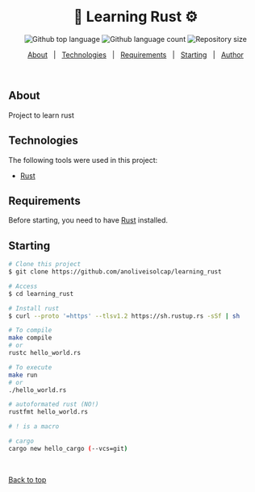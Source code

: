   &#xa0;

</div>

<h1 align="center"> 🦀 Learning Rust ⚙ </h1>

<p align="center">
  <img alt="Github top language" src="https://img.shields.io/github/languages/top/anoliveisolcap/learning_rust?color=ff6600">

  <img alt="Github language count" src="https://img.shields.io/github/languages/count/anoliveisolcap/learning_rust?color=ff6600">

  <img alt="Repository size" src="https://img.shields.io/github/repo-size/anoliveisolcap/learning_rust?color=ff6600">

</p>

<p align="center">
  <a href="#about">About</a> &#xa0; | &#xa0; 
  <a href="#technologies">Technologies</a> &#xa0; | &#xa0;
  <a href="#requirements">Requirements</a> &#xa0; | &#xa0;
  <a href="#starting">Starting</a> &#xa0; | &#xa0;
  <a href="https://github.com/anoliveisolcap" target="_blank">Author</a>
</p>

<br>

## About ##

Project to learn rust

## Technologies ##

The following tools were used in this project:

- [Rust](https://www.rust-lang.org/) 


## Requirements ##

Before starting, you need to have [Rust](https://www.rust-lang.org/) installed.

## Starting ##

```bash
# Clone this project
$ git clone https://github.com/anoliveisolcap/learning_rust

# Access
$ cd learning_rust

# Install rust
$ curl --proto '=https' --tlsv1.2 https://sh.rustup.rs -sSf | sh

# To compile
make compile
# or
rustc hello_world.rs

# To execute
make run
# or
./hello_world.rs

# autoformated rust (NO!)
rustfmt hello_world.rs

# ! is a macro

# cargo
cargo new hello_cargo (--vcs=git)

```

&#xa0;

<a href="#top">Back to top</a>
